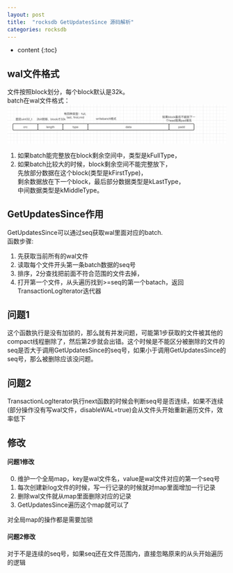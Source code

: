 ```yaml
---
layout: post
title:  "rocksdb GetUpdatesSince 源码解析"
categories: rocksdb
---
```


* content
{:toc}

## wal文件格式
文件按照block划分，每个block默认是32k。<br/>
batch在wal文件格式：![](/images/wal_record.png)
1. 如果batch能完整放在block剩余空间中，类型是kFullType，
2. 如果batch比较大的时候，block剩余空间不能完整放下，<br/>
   先放部分数据在这个block(类型是kFirstType)，<br/>
   剩余数据放在下一个block，最后部分数据类型是kLastType，<br/>
   中间数据类型是kMiddleType。
## GetUpdatesSince作用

GetUpdatesSince可以通过seq获取wal里面对应的batch.<br/>
函数步骤: <br/>

1. 	先获取当前所有的wal文件
2. 读取每个文件开头第一条batch数据的seq号
3. 排序，2分查找把前面不符合范围的文件去掉，
4. 打开第一个文件，从头遍历找到>=seq的第一个batach，返回TransactionLogIterator迭代器

## 问题1
这个函数执行是没有加锁的，那么就有并发问题，可能第1步获取的文件被其他的compact线程删除了，然后第2步就会出错。这个时候是不能区分被删除的文件的seq是否大于调用GetUpdatesSince的seq号，如果小于调用GetUpdatesSince的seq号，那么被删除应该没问题。

## 问题2
TransactionLogIterator执行next函数的时候会判断seq号是否连续，如果不连续(部分操作没有写wal文件，disableWAL=true)会从文件头开始重新遍历文件，效率低下

## 修改

#### 问题1修改
0. 维护一个全局map，key是wal文件名，value是wal文件对应的第一个seq号
1. 每次创建新log文件的时候，写一行记录的时候就对map里面增加一行记录
2. 删除wal文件就从map里面删除对应的记录
3. GetUpdatesSince遍历这个map就可以了

对全局map的操作都是需要加锁

#### 问题2修改
对于不是连续的seq号，如果seq还在文件范围内，直接忽略原来的从头开始遍历的逻辑





